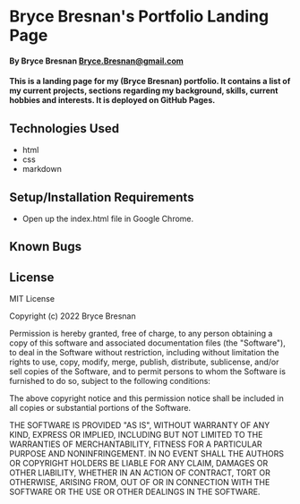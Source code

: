 # Bryce Bresnan's Portfolio Landing Page

#### By Bryce Bresnan <Bryce.Bresnan@gmail.com>

#### This is a landing page for my (Bryce Bresnan) portfolio. It contains a list of my current projects, sections regarding my background, skills, current hobbies and interests. It is deployed on GitHub Pages.

## Technologies Used

* html
* css
* markdown


## Setup/Installation Requirements

* Open up the index.html file in Google Chrome.

## Known Bugs

## License
MIT License

Copyright (c) 2022 Bryce Bresnan

Permission is hereby granted, free of charge, to any person obtaining a copy
of this software and associated documentation files (the "Software"), to deal
in the Software without restriction, including without limitation the rights
to use, copy, modify, merge, publish, distribute, sublicense, and/or sell
copies of the Software, and to permit persons to whom the Software is
furnished to do so, subject to the following conditions:

The above copyright notice and this permission notice shall be included in all
copies or substantial portions of the Software.

THE SOFTWARE IS PROVIDED "AS IS", WITHOUT WARRANTY OF ANY KIND, EXPRESS OR
IMPLIED, INCLUDING BUT NOT LIMITED TO THE WARRANTIES OF MERCHANTABILITY,
FITNESS FOR A PARTICULAR PURPOSE AND NONINFRINGEMENT. IN NO EVENT SHALL THE
AUTHORS OR COPYRIGHT HOLDERS BE LIABLE FOR ANY CLAIM, DAMAGES OR OTHER
LIABILITY, WHETHER IN AN ACTION OF CONTRACT, TORT OR OTHERWISE, ARISING FROM,
OUT OF OR IN CONNECTION WITH THE SOFTWARE OR THE USE OR OTHER DEALINGS IN THE
SOFTWARE.
